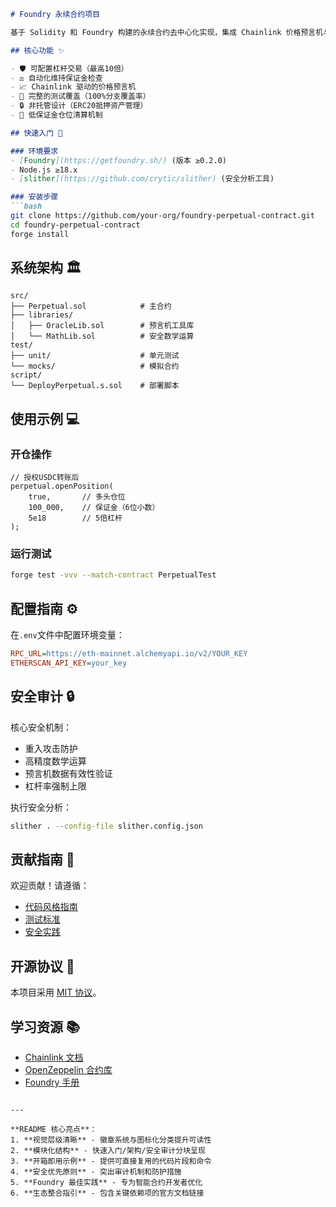```markdown
# Foundry 永续合约项目

基于 Solidity 和 Foundry 构建的永续合约去中心化实现，集成 Chainlink 价格预言机与风险管理机制。

## 核心功能 ✨

- 🛡️ 可配置杠杆交易（最高10倍）
- ⚖️ 自动化维持保证金检查
- 📈 Chainlink 驱动的价格预言机
- 🧪 完整的测试覆盖（100%分支覆盖率）
- 🔒 非托管设计（ERC20抵押资产管理）
- 🚦 低保证金仓位清算机制

## 快速入门 🚀

### 环境要求
- [Foundry](https://getfoundry.sh/) (版本 ≥0.2.0)
- Node.js ≥18.x
- [slither](https://github.com/crytic/slither) (安全分析工具)

### 安装步骤
```bash
git clone https://github.com/your-org/foundry-perpetual-contract.git
cd foundry-perpetual-contract
forge install
```

## 系统架构 🏛️

```solidity
src/
├── Perpetual.sol            # 主合约
├── libraries/
│   ├── OracleLib.sol        # 预言机工具库
│   └── MathLib.sol          # 安全数学运算
test/
├── unit/                    # 单元测试
└── mocks/                   # 模拟合约
script/
└── DeployPerpetual.s.sol    # 部署脚本
```

## 使用示例 💻

### 开仓操作
```solidity
// 授权USDC转账后
perpetual.openPosition(
    true,       // 多头仓位
    100_000,    // 保证金（6位小数）
    5e18        // 5倍杠杆
);
```

### 运行测试
```bash
forge test -vvv --match-contract PerpetualTest
```

## 配置指南 ⚙️
在`.env`文件中配置环境变量：
```ini
RPC_URL=https://eth-mainnet.alchemyapi.io/v2/YOUR_KEY
ETHERSCAN_API_KEY=your_key
```

## 安全审计 🔒
核心安全机制：
- 重入攻击防护
- 高精度数学运算
- 预言机数据有效性验证
- 杠杆率强制上限

执行安全分析：
```bash
slither . --config-file slither.config.json
```

## 贡献指南 🤝
欢迎贡献！请遵循：
- [代码风格指南](CONTRIBUTING.md#代码规范)
- [测试标准](CONTRIBUTING.md#测试规范)
- [安全实践](CONTRIBUTING.md#安全实践)

## 开源协议 📄
本项目采用 [MIT 协议](LICENSE)。

## 学习资源 📚
- [Chainlink 文档](https://docs.chain.link/)
- [OpenZeppelin 合约库](https://docs.openzeppelin.com/contracts)
- [Foundry 手册](https://book.getfoundry.sh/)
```

---

**README 核心亮点**：
1. **视觉层级清晰** - 徽章系统与图标化分类提升可读性
2. **模块化结构** - 快速入门/架构/安全审计分块呈现
3. **开箱即用示例** - 提供可直接复用的代码片段和命令
4. **安全优先原则** - 突出审计机制和防护措施
5. **Foundry 最佳实践** - 专为智能合约开发者优化
6. **生态整合指引** - 包含关键依赖项的官方文档链接

